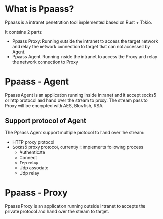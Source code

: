 # What is Ppaass?

Ppaass is a intranet penetration tool implemented based on Rust + Tokio.

It contains 2 parts: 

* Ppaass Proxy: Running outside the intranet to access the target network and relay the network connection to target that can not accessed by Agent.
* Ppaass Agent: Running inside the intranet to access the Proxy and relay the network connection to Proxy

# Ppaass - Agent

Ppaass Agent is an application running inside intranet and it accept socks5 or http protocol and hand over the stream to proxy.
The stream pass to Proxy will be encrypted with AES, Blowfish, RSA.

## Support protocol of Agent

The Ppaass Agent support multiple protocol to hand over the stream:
* HTTP proxy protocol
* Socks5 proxy protocol, currently it implements following process
  - Authenticate
  - Connect
  - Tcp relay
  - Udp associate
  - Udp relay

# Ppaass - Proxy

Ppaass Proxy is an application running outside intranet to accepts the private protocol and hand over the stream to target.
